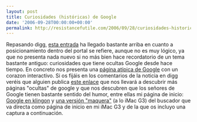 ```yaml
---
layout: post
title: Curiosidades (históricas) de Google
date: '2006-09-28T00:00:00+00:00'
permalink: http://resistancefutile.com/2006/09/28/curiosidades-historicas-de-google/
---
```

Repasando digg, <a href="http://digg.com/tech_news/A_Hidden_Google_Page_ACTUALLY_WORKS">esta entrada</a> ha llegado bastante arriba en cuanto a posicionamiento dentro del portal se refiere, aunque no es muy lógico, ya que no presenta nada nuevo si no más bien hace recordatorio de un tema bastante antiguo: curiosidades que tiene ocultas Google desde hace tiempo. En concreto nos presenta una <a href="http://www.google.com/heart/feature_cons.html">página atípica de Google</a> con un corazon interactivo. Si os fijáis en los comentarios de la noticia en digg veréis que alguien publica <a href="http://forums.digitalpoint.com/showthread.php?t=2299">este enlace</a> que nos llevará a descubrir más páginas "ocultas" de google y que nos descubren que los señores de Google tienen bastante sentido del humor, entre ellas mi página de inicio: <a href="http://www.google.com/intl/xx-klingon/">Google en klingon</a> y <a href="http://www.google.com/mac">una versión "maquera"</a> (a lo iMac G3) del buscador que va directa como página de inicio en mi iMac G3 y de la que os incluyo una captura a continuación.

<a href="http://www.google.com/mac"><img style="display:block; margin:0px auto 10px; text-align:center;cursor:pointer; cursor:hand;" src="http://photos1.blogger.com/blogger2/4553/2422/1600/googlemac.png" border="0" alt="" /></a>
